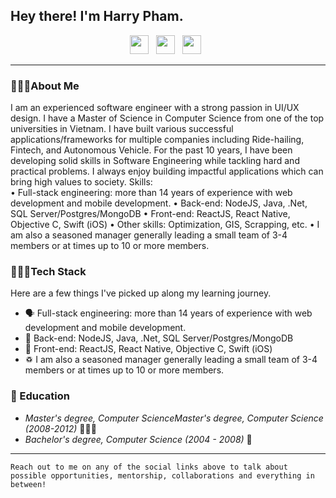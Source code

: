 ## Hey there! I'm Harry Pham.

<p align='center'>
<a href="mailto:phhai@ymail.com"><img height="30" src="https://raw.githubusercontent.com/iansmathew/iansmathew/master/assets/icon_email.png"></a>&nbsp;&nbsp;
<a href="https://www.linkedin.com/in/harry-hai-pham/"><img height="30" src="https://raw.githubusercontent.com/iansmathew/iansmathew/master/assets/icon_linkedin.png"></a>&nbsp;&nbsp;
<a href="https://www.facebook.com/phhai.it"><img height="30" src="https://raw.githubusercontent.com/iansmathew/iansmathew/master/assets/icon_unity3d.png"></a>&nbsp;&nbsp;
</p>

---

### 🙋🏽‍♂️About Me

<p> I am an experienced software engineer with a strong passion in UI/UX design. I have a Master of Science in Computer Science from one of the top universities in Vietnam. 
I have built various successful applications/frameworks for multiple companies including Ride-hailing, Fintech, and Autonomous Vehicle. For the past 10 years, I have been developing solid skills in Software Engineering while tackling hard and practical problems. I always enjoy building impactful applications which can bring high values to society.
Skills: 
<br />
• Full-stack engineering: more than 14 years of experience with web development and mobile development.
• Back-end: NodeJS, Java, .Net, SQL Server/Postgres/MongoDB
• Front-end: ReactJS, React Native, Objective C, Swift (iOS)
• Other skills: Optimization, GIS, Scrapping, etc.
• I am also a seasoned manager generally leading a small team of 3-4 members or at times up to 10 or more members.
</p>

### 👨🏽‍💻Tech Stack

<p>
Here are a few things I've picked up along my learning journey.
</p>

- 🗣 Full-stack engineering: more than 14 years of experience with web development and mobile development.
- 🎒 Back-end: NodeJS, Java, .Net, SQL Server/Postgres/MongoDB
- 📱 Front-end: ReactJS, React Native, Objective C, Swift (iOS)
- ♽ I am also a seasoned manager generally leading a small team of 3-4 members or at times up to 10 or more members.

### 🌱 Education

- _Master's degree, Computer ScienceMaster's degree, Computer Science (2008-2012)_ 🧙🏽‍♂️
- _Bachelor's degree, Computer Science (2004 - 2008)_ 🤖

---

`Reach out to me on any of the social links above to talk about possible opportunities, mentorship, collaborations and everything in between!`
